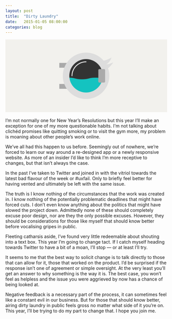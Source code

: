 ```yaml
---
layout: post
title:  "Dirty Laundry"
date:   2015-01-05 08:00:00
categories: blog
---
```


![Dirty Laundry Illustration](/assets/images/blog/dirty-laundry.gif)

I’m not normally one for New Year’s Resolutions but this year I’ll make an exception for one of my more questionable habits. I'm not talking about clichéd promises like quitting smoking or to visit the gym more, my problem is moaning about other people’s work online.

We’ve all had this happen to us before. Seemingly out of nowhere, we’re forced to learn our way around a re-designed app or a newly responsive website. As more of an insider I’d like to think I’m more receptive to changes, but that isn’t always the case.

In the past I’ve taken to Twitter and joined in with the vitriol towards the latest bad flavour of the week or #uxfail. Only to briefly feel better for having vented and ultimately be left with the same issue.

The truth is I know nothing of the circumstances that the work was created in. I know nothing of the potentially problematic deadlines that might have forced cuts. I don’t even know anything about the politics that might have slowed the project down. Admittedly none of these should completely excuse poor design, nor are they the only possible excuses. However, they should be considerations for those like myself that should know better before vocalising gripes in public.

Fleeting catharsis aside, I’ve found very little redeemable about shouting into a text box. This year I’m going to change tact. If I catch myself heading towards Twitter to have a bit of a moan, I’ll stop — or at least I’ll try.

It seems to me that the best way to solicit change is to talk directly to those that can allow for it, those that worked on the product. I’d be surprised if the response isn’t one of agreement or simple oversight. At the very least you’ll get an answer to why something is the way it is. The best case, you won’t feel as helpless and the issue you were aggrieved by now has a chance of being looked at.

Negative feedback is a necessary part of the process, it can sometimes feel like a constant evil in our business. But for those that should know better, airing dirty laundry in public feels gross no matter what side of it you’re on. This year, I’ll be trying to do my part to change that. I hope you join me.